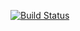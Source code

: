[![Build Status](https://travis-ci.org/gunther-on-fire/lab6.svg?branch=master)](https://travis-ci.org/gunther-on-fire/lab6)
